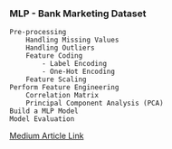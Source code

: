 ### MLP - Bank Marketing Dataset
    Pre-processing
        Handling Missing Values
        Handling Outliers 
        Feature Coding
            - Label Encoding
            - One-Hot Encoding
        Feature Scaling
    Perform Feature Engineering
        Correlation Matrix
        Principal Component Analysis (PCA)
    Build a MLP Model
    Model Evaluation
    
[Medium Article Link](https://ameshmbjyw97.medium.com/ann-model-9828fd956951)
